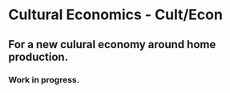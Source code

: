 # Cultural Economics - Cult/Econ
## For a new culural economy around home production.

### Work in progress.